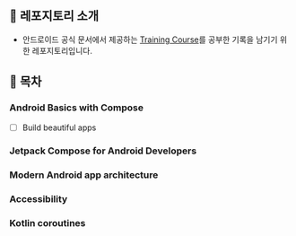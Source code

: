 ## 💁 레포지토리 소개
- 안드로이드 공식 문서에서 제공하는 [Training Course](https://developer.android.com/courses?hl=en)를 공부한 기록을 남기기 위한 레포지토리입니다.

## 💁 목차
### Android Basics with Compose
- [ ] Build beautiful apps

### Jetpack Compose for Android Developers
### Modern Android app architecture
### Accessibility
### Kotlin coroutines

